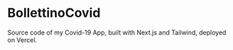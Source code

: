 # BollettinoCovid

Source code of my Covid-19 App, built with Next.js and Tailwind, deployed on Vercel.
